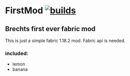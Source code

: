 # FirstMod  [![builds](https://github.com/Brecht987654321/FirstMod/actions/workflows/gradle.yml/badge.svg)](https://github.com/Brecht987654321/FirstMod/actions/workflows/gradle.yml)
## Brechts first ever fabric mod  
This is just a simple fabric 1.18.2 mod.
Fabric api is needed.
### included:
- lemon
- banana
